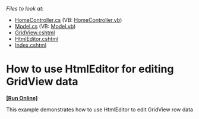 <!-- default file list -->
*Files to look at*:

* [HomeController.cs](./CS/DevExpressMvcApplication1/Controllers/HomeController.cs) (VB: [HomeController.vb](./VB/DevExpressMvcApplication1/Controllers/HomeController.vb))
* [Model.cs](./CS/DevExpressMvcApplication1/Models/Model.cs) (VB: [Model.vb](./VB/DevExpressMvcApplication1/Models/Model.vb))
* [GridView.cshtml](./CS/DevExpressMvcApplication1/Views/Home/GridView.cshtml)
* [HtmlEditor.cshtml](./CS/DevExpressMvcApplication1/Views/Home/HtmlEditor.cshtml)
* [Index.cshtml](./CS/DevExpressMvcApplication1/Views/Home/Index.cshtml)
<!-- default file list end -->
# How to use HtmlEditor for editing GridView data
<!-- run online -->
**[[Run Online]](https://codecentral.devexpress.com/e4095)**
<!-- run online end -->


<p>This example demonstrates how to use HtmlEditor to edit GridView row data</p>

<br/>


